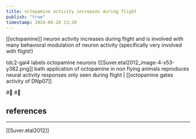 ```yaml
---
title: octopamine activity increases during flight
publish: "true"
timestamp: 2024-06-28 13:20
---
```


[[octopamine]] neuron activity increases during flight and is involved with many behavioral modulation of neuron activity (specifically very involved with flight!)

tdc2-gal4 labels octopamine neurons
![[Suver.etal2012_image-4-x53-y382.png]]
bath application of octopamine in non flying animals reproduces neural activity responses only seen during flight | [[octopamine gates activity of DNp07]]

#🥚 #🌱 
## references
---
[[Suver.etal2012]]